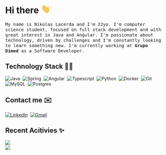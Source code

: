 <!--
**nikolaslacerda/nikolaslacerda** is a ✨ _special_ ✨ repository because its `README.md` (this file) appears on your GitHub profile.
-->

# Hi there <img src="https://raw.githubusercontent.com/ABSphreak/ABSphreak/master/gifs/Hi.gif" width="30px"> 

<p><samp>
My name is Nikolas Lacerda and I'm 22yo.
I'm computer science student, focused on full stack development and with great interest in Java and Angular. 
I'm passionate about technology, driven by challenges and I'm constantly looking to learn something new.
I'm currently working at <b>Grupo Dimed</b> as a Software Developer.
</p>

## Technology Stack 👨‍💻

![Java](https://img.shields.io/badge/-Java-0d1117?style=flat&logo=Java&logoColor=orange)&nbsp;
![Spring](https://img.shields.io/badge/-Spring-0d1117?style=flat&logo=spring)&nbsp;
![Angular](https://img.shields.io/badge/-Angular-0d1117?style=flat&logo=angular&logoColor=red)&nbsp;
![Typescript](https://img.shields.io/badge/-Typescript-0d1117?style=flat&logo=typescript)&nbsp;
![Python](https://img.shields.io/badge/-Python-0d1117?style=flat&logo=python)&nbsp;
![Docker](https://img.shields.io/badge/-Docker-0d1117?style=flat&logo=docker)&nbsp;
![Git](https://img.shields.io/badge/-Git-0d1117?style=flat&logo=git)&nbsp;
![MySQL](https://img.shields.io/badge/-MySQL-0d1117?style=flat&logo=mysql)&nbsp;
![Postgres](https://img.shields.io/badge/-Postgres-0d1117?style=flat&logo=postgresql&logoColor=blue)&nbsp;

<!--
<img align="left" alt="Java" width="30px" src="https://cdn.iconscout.com/icon/free/png-256/java-59-1174952.png" />
<img align="left" alt="Spring Boot" width="30px" src="https://raw.githubusercontent.com/github/explore/80688e429a7d4ef2fca1e82350fe8e3517d3494d/topics/spring-boot/spring-boot.png" />
<img align="left" alt="Angular" width="30px" src="https://raw.githubusercontent.com/github/explore/80688e429a7d4ef2fca1e82350fe8e3517d3494d/topics/angular/angular.png" />
<img align="left" alt="Typescript" width="30px" src="https://raw.githubusercontent.com/github/explore/80688e429a7d4ef2fca1e82350fe8e3517d3494d/topics/typescript/typescript.png" />
<img align="left" alt="Postgresql" width="30px" src="https://raw.githubusercontent.com/github/explore/80688e429a7d4ef2fca1e82350fe8e3517d3494d/topics/postgresql/postgresql.png" />  
<br/>
-->
## Contact me ✉️

<a href="https://www.linkedin.com/in/nikolaslacerda/"><img src="https://img.shields.io/badge/linkedin-%230077B5.svg?&style=for-the-badge&logo=linkedin&logoColor=white" alt="LinkedIn" /></a>&nbsp;
<a href="mailto:nikolaslacerda55@gmail.com?subject=Ola%20Nikolas"><img src="https://img.shields.io/badge/gmail-%23D14836.svg?&style=for-the-badge&logo=gmail&logoColor=white" alt="Gmail"/></a>&nbsp;
<br/>


## Recent Acitivies ✨
<center>
  <tr>
      <td><img width="400px" align="left" src="https://github-readme-stats.vercel.app/api/top-langs/?username=nikolaslacerda&hide=html&layout=compact&title_color=fff&text_color=9f9f9f&bg_color=0d1117&hide_border=true" /></td>
      <td><img width="400px" align="left" src="https://github-readme-stats.vercel.app/api?username=nikolaslacerda&show_icons=true&title_color=fff&icon_color=58a6ff&text_color=9f9f9f&bg_color=0d1117&hide_border=true" /></td>
  </tr>  
</center>
